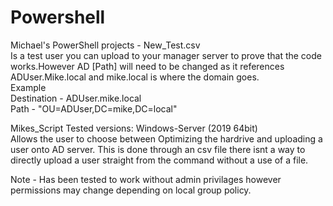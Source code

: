# Powershell
Michael's PowerShell projects -  New_Test.csv \
Is a test user you can upload to your manager server to prove that the code works.However AD [Path] will need to be changed as it references ADUser.Mike.local and mike.local is where the domain goes. \
Example \
Destination - ADUser.mike.local \
Path - "OU=ADUser,DC=mike,DC=local"

Mikes_Script
Tested versions: Windows-Server (2019 64bit) \
Allows the user to choose between Optimizing the hardrive and uploading a user onto AD server. This is done through an csv file there isnt a way to directly upload a user straight from the command without a use of a file. 

Note - Has been tested to work without admin privilages however permissions may change depending on local group policy. 
 
